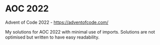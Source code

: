 # AOC 2022
 Advent of Code 2022 - https://adventofcode.com/


My solutions for AOC 2022 with minimal use of imports. Solutions are not optimised but written to have easy readability.

